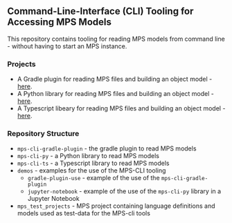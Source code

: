 
## Command-Line-Interface (CLI) Tooling for Accessing MPS Models

This repository contains tooling for reading MPS models from command line - without having to start an MPS instance.

### Projects
- A Gradle plugin for reading MPS files and building an object model - [here](mps-cli-gradle-plugin/Readme.md).
- A Python library for reading MPS files and building an object model - [here](mps-cli-py/Readme.md).
- A Typescript libeary for reading MPS files and building an object model - [here](mps-cli-ts/Readme.md).

### Repository Structure
- `mps-cli-gradle-plugin` - the gradle plugin to read MPS models
- `mps-cli-py` - a Python library to read MPS models
- `mps-cli-ts` - a Typescript library to read MPS models  
- `demos` - examples for the use of the MPS-CLI tooling 
  - `gradle-plugin-use` - example of the use of the `mps-cli-gradle-plugin` 
  - `jupyter-notebook` - example of the use of the `mps-cli-py` library in a Jupyter Notebook
- `mps_test_projects` - MPS project containing language definitions and models used as test-data for the MPS-cli tools
